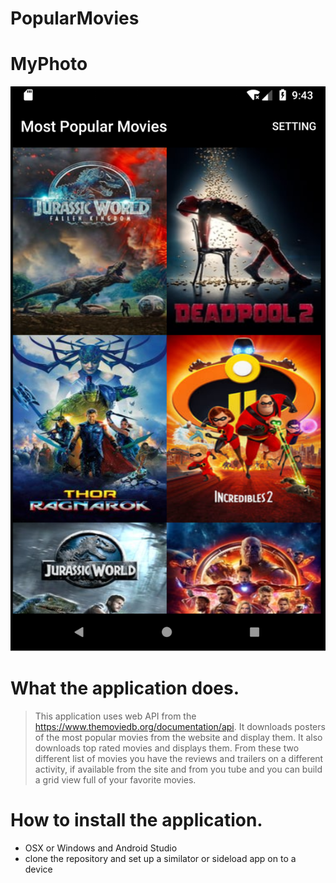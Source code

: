 # PopularMovies
# MyPhoto

![alt text][ScreenShot]

[ScreenShot]: https://github.com/1ryberr/PopularMovies/blob/master/PopularMovies.png
[ScreenShot]: https://github.com/1ryberr/PopularMovies/blob/master/PopularMovies.png

# What the application does.
> This application uses web API from the https://www.themoviedb.org/documentation/api. It downloads posters of the most popular movies from the website and display them. It also downloads top rated movies and displays them. From these two different list of movies you have the reviews and trailers on a different activity, if available from the site and from you tube and you can build a grid view full of your favorite movies.


# How to install the application.
- OSX or Windows and Android Studio
- clone the repository and  set up a similator or sideload app on to a device 
